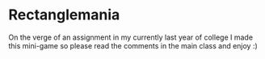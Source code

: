 # Rectanglemania
On the verge of an assignment in my currently last year of college I made this mini-game so please read the comments in the main class and enjoy :) 
